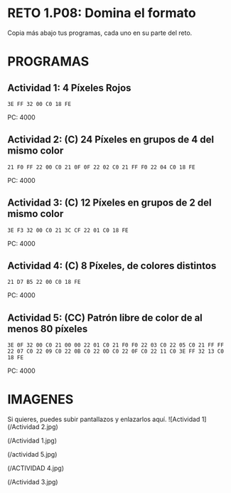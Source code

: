 # RETO 1.P08: Domina el formato
Copia más abajo tus programas, cada uno en su parte del reto.

# PROGRAMAS

## Actividad 1: 4 Píxeles Rojos
```
3E FF 32 00 C0 18 FE
```
PC: 4000

## Actividad 2: (C) 24 Píxeles en grupos de 4 del mismo color
```
21 F0 FF 22 00 C0 21 0F 0F 22 02 C0 21 FF F0 22 04 C0 18 FE
```
PC: 4000

## Actividad 3: (C) 12 Píxeles en grupos de 2 del mismo color
```
3E F3 32 00 C0 21 3C CF 22 01 C0 18 FE
```
PC: 4000

## Actividad 4: (C) 8 Píxeles, de colores distintos
```
21 D7 B5 22 00 C0 18 FE
```
PC: 4000
## Actividad 5: (CC) Patrón libre de color de al menos 80 píxeles
```
3E 0F 32 00 C0 21 00 00 22 01 C0 21 F0 F0 22 03 C0 22 05 C0 21 FF FF 22 07 C0 22 09 C0 22 0B C0 22 0D C0 22 0F C0 22 11 C0 3E FF 32 13 C0 18 FE
```
PC: 4000

# IMAGENES
Si quieres, puedes subir pantallazos y enlazarlos aquí.
![Actividad 1](/Actividad 2.jpg)

(/Actividad 1.jpg)

(/actividad 5.jpg)

(/ACTIVIDAD 4.jpg)

(/Actividad 3.jpg)

